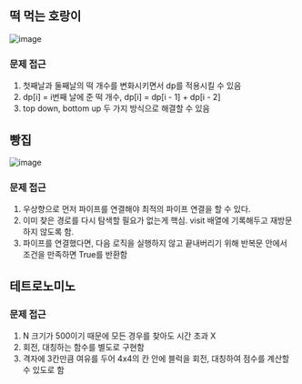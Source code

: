 ## 떡 먹는 호랑이
![image](https://user-images.githubusercontent.com/25299428/158106448-9bbc320d-5cb1-452f-b9ef-d985104062b3.png)

### 문제 접근
1. 첫째날과 둘째날의 떡 개수를 변화시키면서 dp를 적용시킬 수 있음
2. dp[i] = i번째 날에 준 떡 개수, dp[i] = dp[i - 1] + dp[i - 2]
3. top down, bottom up 두 가지 방식으로 해결할 수 있음
## 빵집
![image](https://user-images.githubusercontent.com/25299428/158167679-0a631767-5f74-4da9-aa9a-c620458b7ffe.png)

### 문제 접근
1. 우상향으로 먼저 파이프를 연결해야 최적의 파이프 연결을 할 수 있다.
2. 이미 찾은 경로를 다시 탐색할 필요가 없는게 핵심. visit 배열에 기록해두고 재방문하지 않도록 함.
3. 파이프를 연결했다면, 다음 로직을 실행하지 않고 끝내버리기 위해 반복문 안에서 조건을 만족하면 True를 반환함
## 테트로노미노
### 문제 접근
1. N 크기가 500이기 때문에 모든 경우를 찾아도 시간 초과 X
2. 회전, 대칭하는 함수를 별도로 구현함
3. 격자에 3칸만큼 여유를 두어 4x4의 칸 안에 블럭을 회전, 대칭하여 점수를 계산할 수 있도로 함